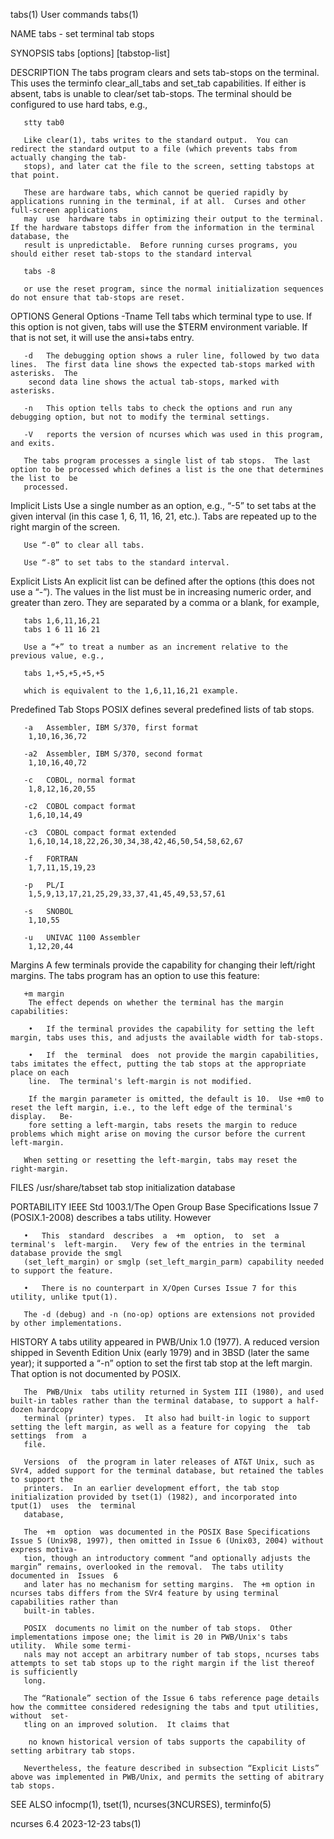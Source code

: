tabs(1)									 User commands								       tabs(1)

NAME
       tabs - set terminal tab stops

SYNOPSIS
       tabs [options] [tabstop-list]

DESCRIPTION
       The tabs program clears and sets tab-stops on the terminal.  This uses the terminfo clear_all_tabs and set_tab capabilities.  If either is absent, tabs
       is unable to clear/set tab-stops.  The terminal should be configured to use hard tabs, e.g.,

	   stty tab0

       Like clear(1), tabs writes to the standard output.  You can redirect the standard output to a file (which prevents tabs from actually changing the tab‐
       stops), and later cat the file to the screen, setting tabstops at that point.

       These are hardware tabs, which cannot be queried rapidly by applications running in the terminal, if at all.  Curses and other full-screen applications
       may  use	 hardware tabs in optimizing their output to the terminal.  If the hardware tabstops differ from the information in the terminal database, the
       result is unpredictable.	 Before running curses programs, you should either reset tab-stops to the standard interval

	   tabs -8

       or use the reset program, since the normal initialization sequences do not ensure that tab-stops are reset.

OPTIONS
   General Options
       -Tname
	    Tell tabs which terminal type to use.  If this option is not given, tabs will use the $TERM environment variable.  If that is not set, it will use
	    the ansi+tabs entry.

       -d   The debugging option shows a ruler line, followed by two data lines.  The first data line shows the expected tab-stops marked with asterisks.  The
	    second data line shows the actual tab-stops, marked with asterisks.

       -n   This option tells tabs to check the options and run any debugging option, but not to modify the terminal settings.

       -V   reports the version of ncurses which was used in this program, and exits.

       The tabs program processes a single list of tab stops.  The last option to be processed which defines a list is the one that determines the list to  be
       processed.

   Implicit Lists
       Use  a  single  number  as  an option, e.g., “-5” to set tabs at the given interval (in this case 1, 6, 11, 16, 21, etc.).  Tabs are repeated up to the
       right margin of the screen.

       Use “-0” to clear all tabs.

       Use “-8” to set tabs to the standard interval.

   Explicit Lists
       An explicit list can be defined after the options (this does not use a “-”).  The values in the list must be in increasing numeric order,  and  greater
       than zero.  They are separated by a comma or a blank, for example,

	   tabs 1,6,11,16,21
	   tabs 1 6 11 16 21

       Use a “+” to treat a number as an increment relative to the previous value, e.g.,

	   tabs 1,+5,+5,+5,+5

       which is equivalent to the 1,6,11,16,21 example.

   Predefined Tab Stops
       POSIX defines several predefined lists of tab stops.

       -a   Assembler, IBM S/370, first format
	    1,10,16,36,72

       -a2  Assembler, IBM S/370, second format
	    1,10,16,40,72

       -c   COBOL, normal format
	    1,8,12,16,20,55

       -c2  COBOL compact format
	    1,6,10,14,49

       -c3  COBOL compact format extended
	    1,6,10,14,18,22,26,30,34,38,42,46,50,54,58,62,67

       -f   FORTRAN
	    1,7,11,15,19,23

       -p   PL/I
	    1,5,9,13,17,21,25,29,33,37,41,45,49,53,57,61

       -s   SNOBOL
	    1,10,55

       -u   UNIVAC 1100 Assembler
	    1,12,20,44

   Margins
       A few terminals provide the capability for changing their left/right margins.  The tabs program has an option to use this feature:

       +m margin
	    The effect depends on whether the terminal has the margin capabilities:

	    •	If the terminal provides the capability for setting the left margin, tabs uses this, and adjusts the available width for tab-stops.

	    •	If  the	 terminal  does	 not provide the margin capabilities, tabs imitates the effect, putting the tab stops at the appropriate place on each
		line.  The terminal's left-margin is not modified.

	    If the margin parameter is omitted, the default is 10.  Use +m0 to reset the left margin, i.e., to the left edge of the terminal's	display.   Be‐
	    fore setting a left-margin, tabs resets the margin to reduce problems which might arise on moving the cursor before the current left-margin.

       When setting or resetting the left-margin, tabs may reset the right-margin.

FILES
       /usr/share/tabset
	      tab stop initialization database

PORTABILITY
       IEEE Std 1003.1/The Open Group Base Specifications Issue 7 (POSIX.1-2008) describes a tabs utility.  However

       •   This	 standard  describes  a	 +m  option,  to  set  a  terminal's  left-margin.   Very few of the entries in the terminal database provide the smgl
	   (set_left_margin) or smglp (set_left_margin_parm) capability needed to support the feature.

       •   There is no counterpart in X/Open Curses Issue 7 for this utility, unlike tput(1).

       The -d (debug) and -n (no-op) options are extensions not provided by other implementations.

HISTORY
       A tabs utility appeared in PWB/Unix 1.0 (1977).	A reduced version shipped in Seventh Edition Unix (early 1979) and in 3BSD (later the same  year);  it
       supported a “-n” option to set the first tab stop at the left margin.  That option is not documented by POSIX.

       The  PWB/Unix  tabs utility returned in System III (1980), and used built-in tables rather than the terminal database, to support a half-dozen hardcopy
       terminal (printer) types.  It also had built-in logic to support setting the left margin, as well as a feature for copying  the	tab  settings  from  a
       file.

       Versions	 of  the program in later releases of AT&T Unix, such as SVr4, added support for the terminal database, but retained the tables to support the
       printers.  In an earlier development effort, the tab stop initialization provided by tset(1) (1982), and incorporated into tput(1)  uses	 the  terminal
       database,

       The  +m	option	was documented in the POSIX Base Specifications Issue 5 (Unix98, 1997), then omitted in Issue 6 (Unix03, 2004) without express motiva‐
       tion, though an introductory comment “and optionally adjusts the margin” remains, overlooked in the removal.  The tabs utility documented in  Issues  6
       and later has no mechanism for setting margins.	The +m option in ncurses tabs differs from the SVr4 feature by using terminal capabilities rather than
       built-in tables.

       POSIX  documents no limit on the number of tab stops.  Other implementations impose one; the limit is 20 in PWB/Unix's tabs utility.  While some termi‐
       nals may not accept an arbitrary number of tab stops, ncurses tabs attempts to set tab stops up to the right margin if the list thereof is sufficiently
       long.

       The “Rationale” section of the Issue 6 tabs reference page details how the committee considered redesigning the tabs and tput utilities,	 without  set‐
       tling on an improved solution.  It claims that

	    no known historical version of tabs supports the capability of setting arbitrary tab stops.

       Nevertheless, the feature described in subsection “Explicit Lists” above was implemented in PWB/Unix, and permits the setting of abitrary tab stops.

SEE ALSO
       infocmp(1), tset(1), ncurses(3NCURSES), terminfo(5)

ncurses 6.4								  2023-12-23								       tabs(1)
